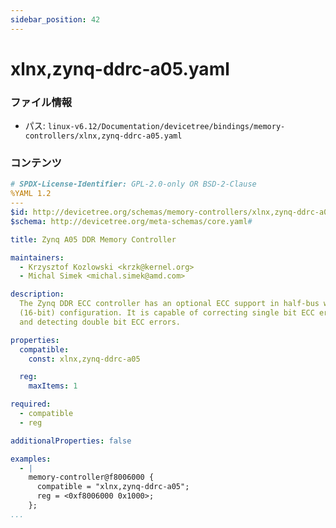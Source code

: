 ```yaml
---
sidebar_position: 42
---
```

# xlnx,zynq-ddrc-a05.yaml

### ファイル情報

- パス: `linux-v6.12/Documentation/devicetree/bindings/memory-controllers/xlnx,zynq-ddrc-a05.yaml`

### コンテンツ

```yaml
# SPDX-License-Identifier: GPL-2.0-only OR BSD-2-Clause
%YAML 1.2
---
$id: http://devicetree.org/schemas/memory-controllers/xlnx,zynq-ddrc-a05.yaml#
$schema: http://devicetree.org/meta-schemas/core.yaml#

title: Zynq A05 DDR Memory Controller

maintainers:
  - Krzysztof Kozlowski <krzk@kernel.org>
  - Michal Simek <michal.simek@amd.com>

description:
  The Zynq DDR ECC controller has an optional ECC support in half-bus width
  (16-bit) configuration. It is capable of correcting single bit ECC errors
  and detecting double bit ECC errors.

properties:
  compatible:
    const: xlnx,zynq-ddrc-a05

  reg:
    maxItems: 1

required:
  - compatible
  - reg

additionalProperties: false

examples:
  - |
    memory-controller@f8006000 {
      compatible = "xlnx,zynq-ddrc-a05";
      reg = <0xf8006000 0x1000>;
    };
...

```
